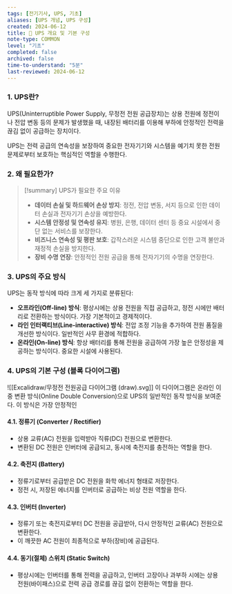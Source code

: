 ```yaml
---
tags: [전기기사, UPS, 기초]
aliases: [UPS 개념, UPS 구성]
created: 2024-06-12
title: 📝 UPS 개요 및 기본 구성
note-type: COMMON
level: "기초"
completed: false
archived: false
time-to-understand: "5분"
last-reviewed: 2024-06-12
---
```


### 1. UPS란?
UPS(Uninterruptible Power Supply, 무정전 전원 공급장치)는 상용 전원에 정전이나 전압 변동 등의 문제가 발생했을 때, 내장된 배터리를 이용해 부하에 안정적인 전력을 끊김 없이 공급하는 장치이다.

UPS는 전력 공급의 연속성을 보장하여 중요한 전자기기와 시스템을 예기치 못한 전원 문제로부터 보호하는 핵심적인 역할을 수행한다.

### 2. 왜 필요한가?

>[!summary] UPS가 필요한 주요 이유
>- **데이터 손실 및 하드웨어 손상 방지**: 정전, 전압 변동, 서지 등으로 인한 데이터 손실과 전자기기 손상을 예방한다.
>- **시스템 안정성 및 연속성 유지**: 병원, 은행, 데이터 센터 등 중요 시설에서 중단 없는 서비스를 보장한다.
>- **비즈니스 연속성 및 평판 보호**: 갑작스러운 시스템 중단으로 인한 고객 불만과 재정적 손실을 방지한다.
>- **장비 수명 연장**: 안정적인 전원 공급을 통해 전자기기의 수명을 연장한다.

### 3. UPS의 주요 방식
UPS는 동작 방식에 따라 크게 세 가지로 분류된다:

- **오프라인(Off-line) 방식**: 평상시에는 상용 전원을 직접 공급하고, 정전 시에만 배터리로 전환하는 방식이다. 가장 기본적이고 경제적이다.
- **라인 인터랙티브(Line-interactive) 방식**: 전압 조정 기능을 추가하여 전원 품질을 개선한 방식이다. 일반적인 사무 환경에 적합하다.
- **온라인(On-line) 방식**: 항상 배터리를 통해 전원을 공급하여 가장 높은 안정성을 제공하는 방식이다. 중요한 시설에 사용된다.

### 4. UPS의 기본 구성 (블록 다이어그램)
![[Excalidraw/무정전 전원공급 다이어그램 (draw).svg]]
이 다이어그램은 온라인 이중 변환 방식(Online Double Conversion)으로 UPS의 일반적인 동작 방식을 보여준다. 이 방식은 가장 안정적인 

#### 4.1. 정류기 (Converter / Rectifier)
- 상용 교류(AC) 전원을 입력받아 직류(DC) 전원으로 변환한다.
- 변환된 DC 전원은 인버터에 공급되고, 동시에 축전지를 충전하는 역할을 한다.

#### 4.2. 축전지 (Battery)
- 정류기로부터 공급받은 DC 전원을 화학 에너지 형태로 저장한다.
- 정전 시, 저장된 에너지를 인버터로 공급하는 비상 전원 역할을 한다.

#### 4.3. 인버터 (Inverter)
- 정류기 또는 축전지로부터 DC 전원을 공급받아, 다시 안정적인 교류(AC) 전원으로 변환한다.
- 이 깨끗한 AC 전원이 최종적으로 부하(장비)에 공급된다.

#### 4.4. 동기(절체) 스위치 (Static Switch)
- 평상시에는 인버터를 통해 전력을 공급하고, 인버터 고장이나 과부하 시에는 상용 전원(바이패스)으로 전력 공급 경로를 끊김 없이 전환하는 역할을 한다.

